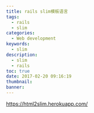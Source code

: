 ```yaml
---
title: rails slim模板语言
tags:
  - rails
  - slim
categories:
  - Web development
keywords:
  - slim
description:
  - slim
  - rails
toc: true
date: 2017-02-20 09:16:19
thumbnail:
banner:
---
```


https://html2slim.herokuapp.com/